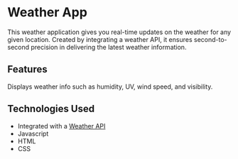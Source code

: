 # Weather App
This weather application gives you real-time updates on the weather for any given location. Created by integrating a weather API, it ensures second-to-second precision in delivering the latest weather information. 

## Features 
Displays weather info such as humidity, UV, wind speed, and visibility.

## Technologies Used
- Integrated with a [Weather API](https://example.com](https://openweathermap.org/api)https://openweathermap.org/api)
- Javascript
- HTML
- CSS
